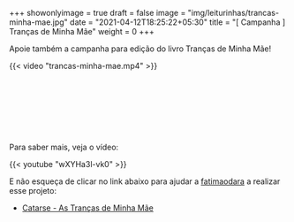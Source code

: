+++
showonlyimage = true
draft = false
image = "img/leiturinhas/trancas-minha-mae.jpg"
date = "2021-04-12T18:25:22+05:30"
title = "[ Campanha ] Tranças de Minha Mãe"
weight = 0
+++

Apoie também a campanha para edição do livro Tranças de Minha Mãe! 

<!--more-->

{{< video "trancas-minha-mae.mp4" >}}

<br><br><br><br><br><br>

Para saber mais, veja o vídeo:

{{< youtube "wXYHa3l-vk0" >}}

E não esqueça de clicar no link abaixo para ajudar a [fatimaodara](https://www.instagram.com/fatimaodara/) a realizar esse projeto:

- [Catarse - As Tranças de Minha Mãe](https://www.catarse.me/as_trancas_de_minha_mae_2_edicao?ref=ctrse_explore_pgsearch&project_id=137689&project_user_id=1402941)